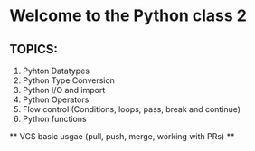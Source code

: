 # Welcome to the Python class 2

## TOPICS:

1. Pyhton Datatypes
2. Python Type Conversion
3. Python I/O and import
4. Python Operators
5. Flow control (Conditions, loops, pass, break and continue)
6. Python functions

** VCS basic usgae (pull, push, merge, working with PRs) **
